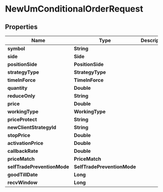 

# NewUmConditionalOrderRequest


## Properties

| Name | Type | Description | Notes |
|------------ | ------------- | ------------- | -------------|
|**symbol** | **String** |  |  |
|**side** | **Side** |  |  |
|**positionSide** | **PositionSide** |  |  [optional] |
|**strategyType** | **StrategyType** |  |  |
|**timeInForce** | **TimeInForce** |  |  [optional] |
|**quantity** | **Double** |  |  [optional] |
|**reduceOnly** | **String** |  |  [optional] |
|**price** | **Double** |  |  [optional] |
|**workingType** | **WorkingType** |  |  [optional] |
|**priceProtect** | **String** |  |  [optional] |
|**newClientStrategyId** | **String** |  |  [optional] |
|**stopPrice** | **Double** |  |  [optional] |
|**activationPrice** | **Double** |  |  [optional] |
|**callbackRate** | **Double** |  |  [optional] |
|**priceMatch** | **PriceMatch** |  |  [optional] |
|**selfTradePreventionMode** | **SelfTradePreventionMode** |  |  [optional] |
|**goodTillDate** | **Long** |  |  [optional] |
|**recvWindow** | **Long** |  |  [optional] |



